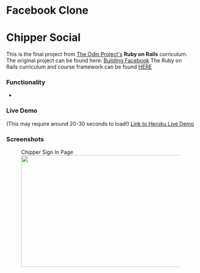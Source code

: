 # Facebook Clone

# Chipper Social

This is the final project from [The Odin Project's](https://www.theodinproject.com) <strong>Ruby on Rails</strong> curriculum.
The original project can be found here: [Building Facebook](https://www.theodinproject.com/lessons/ruby-on-rails-rails-final-project)
The Ruby on Rails curriculum and course framework can be found [HERE](https://www.theodinproject.com/paths/full-stack-ruby-on-rails/courses/ruby-on-rails)

### Functionality

-

### Live Demo

(This may require around 20-30 seconds to load!)
[Link to Heroku Live Demo](https://chipper-social.herokuapp.com/users/sign_in)

### Screenshots

<figure>
  <figcaption>Chipper Sign In Page</figcaption>
  <img src="images/screenshots/chipper1.png" alt="" width="600" height="300">
</figure>